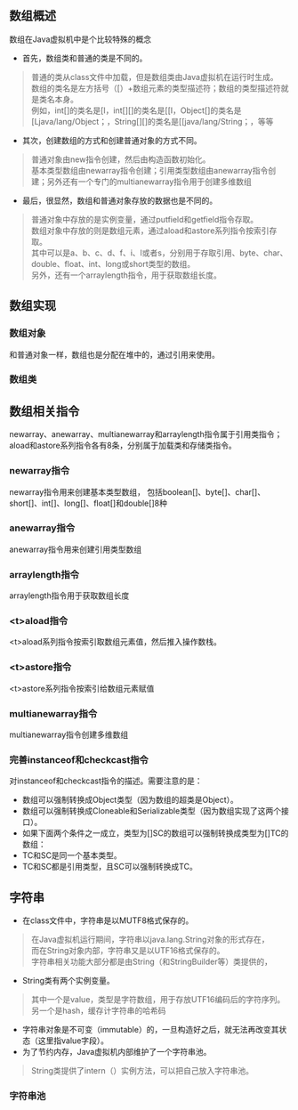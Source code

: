 ## 数组概述
数组在Java虚拟机中是个比较特殊的概念
* 首先，数组类和普通的类是不同的。
> 普通的类从class文件中加载，但是数组类由Java虚拟机在运行时生成。<br>
> 数组的类名是左方括号（[）+数组元素的类型描述符；数组的类型描述符就是类名本身。<br>
> 例如，int[]的类名是[I，int[][]的类名是[[I，Object[]的类名是[Ljava/lang/Object；，String[][]的类名是[[java/lang/String；，等等
* 其次，创建数组的方式和创建普通对象的方式不同。
> 普通对象由new指令创建，然后由构造函数初始化。<br>
> 基本类型数组由newarray指令创建；引用类型数组由anewarray指令创建；另外还有一个专门的multianewarray指令用于创建多维数组
* 最后，很显然，数组和普通对象存放的数据也是不同的。
> 普通对象中存放的是实例变量，通过putfield和getfield指令存取。<br>
> 数组对象中存放的则是数组元素，通过<t>aload和<t>astore系列指令按索引存取。<br>
> 其中<t>可以是a、b、c、d、f、i、l或者s，分别用于存取引用、byte、char、double、float、int、long或short类型的数组。<br>
> 另外，还有一个arraylength指令，用于获取数组长度。

## 数组实现
### 数组对象
和普通对象一样，数组也是分配在堆中的，通过引用来使用。
### 数组类

## 数组相关指令
newarray、anewarray、multianewarray和arraylength指令属于引用类指令；
<t>aload和<t>astore系列指令各有8条，分别属于加载类和存储类指令。
### newarray指令
newarray指令用来创建基本类型数组，
包括boolean[]、byte[]、char[]、short[]、int[]、long[]、float[]和double[]8种
### anewarray指令
anewarray指令用来创建引用类型数组
### arraylength指令
arraylength指令用于获取数组长度
### \<t\>aload指令
\<t\>aload系列指令按索引取数组元素值，然后推入操作数栈。
### \<t\>astore指令
\<t\>astore系列指令按索引给数组元素赋值
### multianewarray指令
multianewarray指令创建多维数组
### 完善instanceof和checkcast指令
对instanceof和checkcast指令的描述。需要注意的是：
* 数组可以强制转换成Object类型（因为数组的超类是Object）。
* 数组可以强制转换成Cloneable和Serializable类型（因为数组实现了这两个接口）。
* 如果下面两个条件之一成立，类型为[]SC的数组可以强制转换成类型为[]TC的数组：
* TC和SC是同一个基本类型。
* TC和SC都是引用类型，且SC可以强制转换成TC。

## 字符串
* 在class文件中，字符串是以MUTF8格式保存的。
> 在Java虚拟机运行期间，字符串以java.lang.String对象的形式存在，<br>
> 而在String对象内部，字符串又是以UTF16格式保存的。<br>
> 字符串相关功能大部分都是由String（和StringBuilder等）类提供的，<br>
* String类有两个实例变量。
> 其中一个是value，类型是字符数组，用于存放UTF16编码后的字符序列。<br>
> 另一个是hash，缓存计字符串的哈希码<br>
* 字符串对象是不可变（immutable）的，一旦构造好之后，就无法再改变其状态（这里指value字段）。
* 为了节约内存，Java虚拟机内部维护了一个字符串池。
> String类提供了intern（）实例方法，可以把自己放入字符串池。
### 字符串池

























































